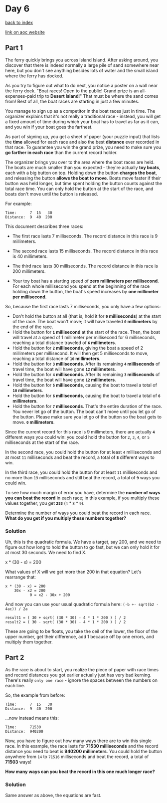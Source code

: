 # Day 6

[back to index](https://github.com/javorszky/adventofcode2023/)

[link on aoc website](https://adventofcode.com/2023/day/6)

## Part 1

The ferry quickly brings you across Island Island. After asking around, you discover that there is indeed normally a large pile of sand somewhere near here, but you don't see anything besides lots of water and the small island where the ferry has docked.

As you try to figure out what to do next, you notice a poster on a wall near the ferry dock. "Boat races! Open to the public! Grand prize is an all-expenses-paid trip to **Desert Island**!" That must be where the sand comes from! Best of all, the boat races are starting in just a few minutes.

You manage to sign up as a competitor in the boat races just in time. The organizer explains that it's not really a traditional race - instead, you will get a fixed amount of time during which your boat has to travel as far as it can, and you win if your boat goes the farthest.

As part of signing up, you get a sheet of paper (your puzzle input) that lists the **time** allowed for each race and also the best **distance** ever recorded in that race. To guarantee you win the grand prize, you need to make sure you **go farther in each race** than the current record holder.

The organizer brings you over to the area where the boat races are held. The boats are much smaller than you expected - they're actually **toy boats**, each with a big button on top. Holding down the button **charges the boat**, and releasing the button **allows the boat to move**. Boats move faster if their button was held longer, but time spent holding the button counts against the total race time. You can only hold the button at the start of the race, and boats don't move until the button is released.

For example:
```
Time:      7  15   30
Distance:  9  40  200
```
This document describes three races:

 * The first race lasts 7 milliseconds. The record distance in this race is 9 millimeters.
 * The second race lasts 15 milliseconds. The record distance in this race is 40 millimeters.
 * The third race lasts 30 milliseconds. The record distance in this race is 200 millimeters.

 * Your toy boat has a starting speed of **zero millimeters per millisecond**. For each whole millisecond you spend at the beginning of the race holding down the button, the boat's speed increases by **one millimeter per millisecond**.

So, because the first race lasts 7 milliseconds, you only have a few options:

 * Don't hold the button at all (that is, hold it for **`0` milliseconds**) at the start of the race. The boat won't move; it will have traveled **`0` millimeters** by the end of the race.
 * Hold the button for **`1` millisecond** at the start of the race. Then, the boat will travel at a speed of 1 millimeter per millisecond for 6 milliseconds, reaching a total distance traveled of **`6` millimeters**.
 * Hold the button for **`2` milliseconds**, giving the boat a speed of 2 millimeters per millisecond. It will then get 5 milliseconds to move, reaching a total distance of **`10` millimeters**.
 * Hold the button for **`3` milliseconds**. After its remaining **`4` milliseconds** of travel time, the boat will have gone **`12` millimeters**.
 * Hold the button for **`4` milliseconds**. After its remaining **`3` milliseconds** of travel time, the boat will have gone **`12` millimeters**.
 * Hold the button for **`5` milliseconds**, causing the boat to travel a total of **`10` millimeters**.
 * Hold the button for **`6` milliseconds**, causing the boat to travel a total of **`6` millimeters**.
 * Hold the button for **`7` milliseconds**. That's the entire duration of the race. You never let go of the button. The boat can't move until you let go of the button. Please make sure you let go of the button so the boat gets to move. **`0` millimeters**.

Since the current record for this race is 9 millimeters, there are actually **`4`** different ways you could win: you could hold the button for `2`, `3`, `4`, or `5` milliseconds at the start of the race.

In the second race, you could hold the button for at least `4` milliseconds and at most `11` milliseconds and beat the record, a total of **`8`** different ways to win.

In the third race, you could hold the button for at least `11` milliseconds and no more than `19` milliseconds and still beat the record, a total of **`9`** ways you could win.

To see how much margin of error you have, determine the **number of ways you can beat the record** in each race; in this example, if you multiply these values together, you get **`288`** (`4` * `8` * `9`).

Determine the number of ways you could beat the record in each race. **What do you get if you multiply these numbers together?**

### Solution

Uh, this is the quadratic formula. We have a target, say 200, and we need to figure out how long to hold the button to go fast, but we can only hold it for at most 30 seconds. We need to find X.

x * (30 - x) = 200

What values of X will we get more than 200 in that equation? Let's rearrange that:

```
x * (30 - x) = 200
    30x - x2 = 200
           0 = x2 - 30x + 200
```
And now you can use your usual quadratic formula here: `(-b +- sqrt(b2 - 4ac)) / 2a`
```
result1 = ( 30 + sqrt( (30 * 30) - 4 * 1 * 200 ) ) / 2
result2 = ( 30 - sqrt( (30 * 30) - 4 * 1 * 200 ) ) / 2
```
These are going to be floats, you take the ceil of the lower, the floor of the upper number, get their difference, add 1 because off by one errors, and multiply them together.

## Part 2

As the race is about to start, you realize the piece of paper with race times and record distances you got earlier actually just has very bad kerning. There's really `only one race` - ignore the spaces between the numbers on each line.

So, the example from before:

```
Time:      7  15   30
Distance:  9  40  200
```
...now instead means this:

```
Time:      71530
Distance:  940200
```

Now, you have to figure out how many ways there are to win this single race. In this example, the race lasts for **71530 milliseconds** and the record distance you need to beat is **940200 millimeters**. You could hold the button anywhere from `14` to `71516` milliseconds and beat the record, a total of **71503** ways!

**How many ways can you beat the record in this one much longer race?**

### Solution

Same answer as above, the equations are fast.
